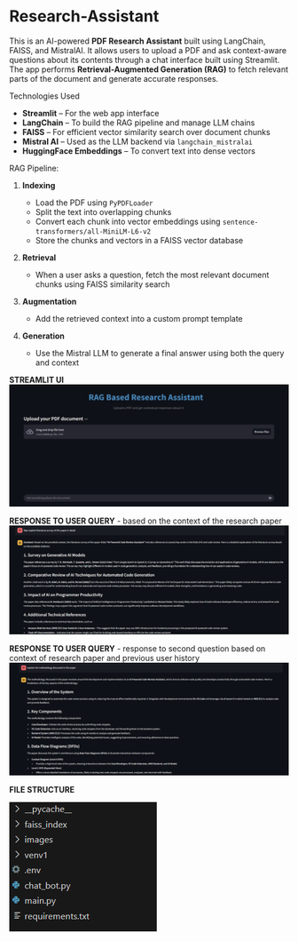 # Research-Assistant

This is an AI-powered **PDF Research Assistant** built using LangChain, FAISS, and MistralAI. It allows users to upload a PDF and ask context-aware questions about its contents through a chat interface built using Streamlit. The app performs **Retrieval-Augmented Generation (RAG)** to fetch relevant parts of the document and generate accurate responses.

Technologies Used

- **Streamlit** – For the web app interface
- **LangChain** – To build the RAG pipeline and manage LLM chains
- **FAISS** – For efficient vector similarity search over document chunks
- **Mistral AI** – Used as the LLM backend via `langchain_mistralai`
- **HuggingFace Embeddings** – To convert text into dense vectors

RAG Pipeline:

1. **Indexing**  
   - Load the PDF using `PyPDFLoader`
   - Split the text into overlapping chunks
   - Convert each chunk into vector embeddings using `sentence-transformers/all-MiniLM-L6-v2`
   - Store the chunks and vectors in a FAISS vector database

2. **Retrieval**  
   - When a user asks a question, fetch the most relevant document chunks using FAISS similarity search

3. **Augmentation**  
   - Add the retrieved context into a custom prompt template

4. **Generation**  
   - Use the Mistral LLM to generate a final answer using both the query and context

**STREAMLIT UI**
![Streamlit UI](1.png)

**RESPONSE TO USER QUERY** - based on the context of the research paper
![Response 1](2.png)

**RESPONSE TO USER QUERY** - response to second question based on context of research paper and previous user history
![Response 2](3.png)

**FILE STRUCTURE**

![File Structure](4.png)
